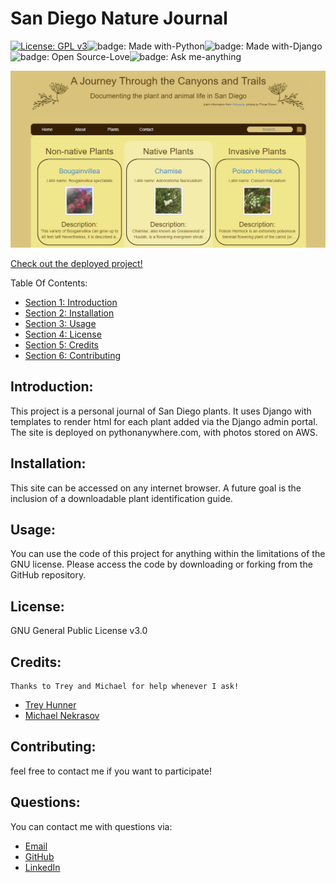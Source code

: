 # San Diego Nature Journal

[![License: GPL v3](https://img.shields.io/badge/License-GPLv3-blue.svg)](https://www.gnu.org/licenses/gpl-3.0)![badge: Made with-Python](https://img.shields.io/badge/Made%20with-Python-green)![badge: Made with-Django](https://img.shields.io/badge/Made%20with-Django-red)![badge: Open Source-Love](https://img.shields.io/badge/Open%20Source-Love-purple)![badge: Ask me-anything](https://img.shields.io/badge/Ask%20me-anything-yellow)

![screenshot of San Diego Nature Journal](./guide/static/images/screenshot.png)

[Check out the deployed project!](https://sandiegonaturejournal.pythonanywhere.com)

Table Of Contents:

- [Section 1: Introduction](#introduction)
- [Section 2: Installation](#installation)
- [Section 3: Usage](#usage)
- [Section 4: License](#license)
- [Section 5: Credits](#credits)
- [Section 6: Contributing](#contributing)

## Introduction:

This project is a personal journal of San Diego plants. It uses Django with templates to render html for each plant added via the Django admin portal. The site is deployed on pythonanywhere.com, with photos stored on AWS.

## Installation:

This site can be accessed on any internet browser. A future goal is the inclusion of a downloadable plant identification guide.

## Usage:

You can use the code of this project for anything within the limitations of the GNU license. Please access the code by downloading or forking from the GitHub repository.

## License:

GNU General Public License v3.0

## Credits:
    Thanks to Trey and Michael for help whenever I ask!

- [Trey Hunner](https://treyhunner.com/)
- [Michael Nekrasov](https://michaelnekrasov.com/)

## Contributing:

feel free to contact me if you want to participate!

## Questions: 

You can contact me with questions via:
- [Email](rellwoos@gmail.com)
- [GitHub](https://www.github.com/rebgrasshopper)
- [LinkedIn](https://www.linkedin.com/in/plover-brown-37b6981a5)
